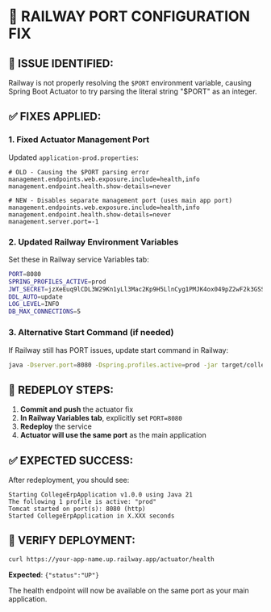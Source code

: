 # 🔧 RAILWAY PORT CONFIGURATION FIX

## 🚨 **ISSUE IDENTIFIED:**

Railway is not properly resolving the `$PORT` environment variable, causing Spring Boot Actuator to try parsing the literal string "$PORT" as an integer.

## ✅ **FIXES APPLIED:**

### **1. Fixed Actuator Management Port**
Updated `application-prod.properties`:
```properties
# OLD - Causing the $PORT parsing error
management.endpoints.web.exposure.include=health,info
management.endpoint.health.show-details=never

# NEW - Disables separate management port (uses main app port)
management.endpoints.web.exposure.include=health,info
management.endpoint.health.show-details=never
management.server.port=-1
```

### **2. Updated Railway Environment Variables**
Set these in Railway service Variables tab:
```bash
PORT=8080
SPRING_PROFILES_ACTIVE=prod
JWT_SECRET=jzXeEuq9lCDL3W29Kn1yLl3Mac2Kp9H5LlnCyg1PMJK4ox049pZ2wF2k3GSSOTr2
DDL_AUTO=update
LOG_LEVEL=INFO
DB_MAX_CONNECTIONS=5
```

### **3. Alternative Start Command (if needed)**
If Railway still has PORT issues, update start command in Railway:
```bash
java -Dserver.port=8080 -Dspring.profiles.active=prod -jar target/college-erp-1.0.0.jar
```

## 🚀 **REDEPLOY STEPS:**

1. **Commit and push** the actuator fix
2. **In Railway Variables tab**, explicitly set `PORT=8080`
3. **Redeploy** the service
4. **Actuator will use the same port** as the main application

## ✅ **EXPECTED SUCCESS:**

After redeployment, you should see:
```
Starting CollegeErpApplication v1.0.0 using Java 21
The following 1 profile is active: "prod"
Tomcat started on port(s): 8080 (http)
Started CollegeErpApplication in X.XXX seconds
```

## 🧪 **VERIFY DEPLOYMENT:**

```bash
curl https://your-app-name.up.railway.app/actuator/health
```
**Expected**: `{"status":"UP"}`

The health endpoint will now be available on the same port as your main application.